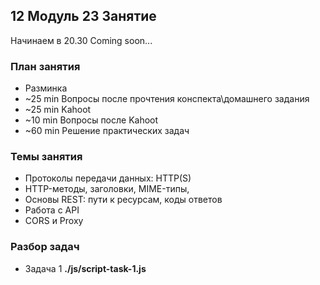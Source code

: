 ## 12 Модуль 23 Занятие

Начинаем в 20.30 Coming soon...

### План занятия

- Разминка
- ~25 min Вопросы после прочтения конспекта\домашнего задания
- ~25 min Kahoot
- ~10 min Вопросы после Kahoot
- ~60 min Решение практических задач

### Темы занятия

- Протоколы передачи данных: HTTP(S)
- HTTP-методы, заголовки, MIME-типы,
- Основы REST: пути к ресурсам, коды ответов
- Работа с API
- CORS и Proxy

### Разбор задач

- Задача 1 **./js/script-task-1.js**
